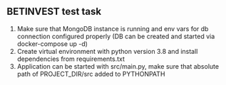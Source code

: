 ## BETINVEST test task

1. Make sure that MongoDB instance is running and env vars for db connection configured properly
   (DB can be created and started via docker-compose up -d)
2. Create virtual environment with python version 3.8 and install dependencies from requirements.txt
3. Application can be started with src/main.py, make sure that absolute path of PROJECT_DIR/src added to PYTHONPATH